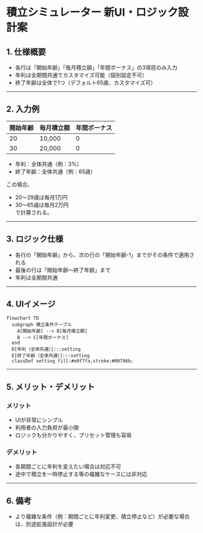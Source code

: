 # 積立シミュレーター 新UI・ロジック設計案

## 1. 仕様概要

- 各行は「開始年齢」「毎月積立額」「年間ボーナス」の3項目のみ入力
- 年利は全期間共通でカスタマイズ可能（個別設定不可）
- 終了年齢は全体で1つ（デフォルト65歳、カスタマイズ可）

---

## 2. 入力例

| 開始年齢 | 毎月積立額 | 年間ボーナス |
|----------|------------|--------------|
| 20       | 10,000     | 0            |
| 30       | 20,000     | 0            |

- 年利：全体共通（例：3%）
- 終了年齢：全体共通（例：65歳）

この場合、  
- 20～29歳は毎月1万円  
- 30～65歳は毎月2万円  
で計算される。

---

## 3. ロジック仕様

- 各行の「開始年齢」から、次の行の「開始年齢-1」までがその条件で適用される
- 最後の行は「開始年齢～終了年齢」まで
- 年利は全期間共通

---

## 4. UIイメージ

```mermaid
flowchart TD
  subgraph 積立条件テーブル
    A[開始年齢] --> B[毎月積立額]
    B --> C[年間ボーナス]
  end
  D[年利（全体共通）]:::setting
  E[終了年齢（全体共通）]:::setting
  classDef setting fill:#e0f7fa,stroke:#00796b;
```

---

## 5. メリット・デメリット

### メリット
- UIが非常にシンプル
- 利用者の入力負担が最小限
- ロジックも分かりやすく、プリセット管理も容易

### デメリット
- 各期間ごとに年利を変えたい場合は対応不可
- 途中で積立を一時停止する等の複雑なケースには非対応

---

## 6. 備考

- より複雑な条件（例：期間ごとに年利変更、積立停止など）が必要な場合は、別途拡張設計が必要
